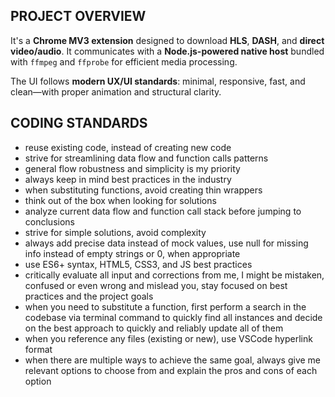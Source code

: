 ## PROJECT OVERVIEW

It's a **Chrome MV3 extension** designed to download **HLS**, **DASH**, and **direct video/audio**. It communicates with a **Node.js-powered native host** bundled with `ffmpeg` and `ffprobe` for efficient media processing.

The UI follows **modern UX/UI standards**: minimal, responsive, fast, and clean—with proper animation and structural clarity.

## CODING STANDARDS

- reuse existing code, instead of creating new code
- strive for streamlining data flow and function calls patterns
- general flow robustness and simplicity is my priority
- always keep in mind best practices in the industry
- when substituting functions, avoid creating thin wrappers
- think out of the box when looking for solutions
- analyze current data flow and function call stack before jumping to conclusions
- strive for simple solutions, avoid complexity
- always add precise data instead of mock values, use null for missing info instead of empty strings or 0, when appropriate
- use ES6+ syntax, HTML5, CSS3, and JS best practices
- critically evaluate all input and corrections from me, I might be mistaken, confused or even wrong and mislead you, stay focused on best practices and the project goals
- when you need to substitute a function, first perform a search in the codebase via terminal command to quickly find all instances and decide on the best approach to quickly and reliably update all of them
- when you reference any files (existing or new), use VSCode hyperlink format
- when there are multiple ways to achieve the same goal, always give me relevant options to choose from and explain the pros and cons of each option

<!--
## RESPONSES

- when you outline a plan, structure your response this way:

  - Title: number and short clear title in heading styling
  - FILE: path to the file which needs to be updated/created
  - ACTIONS: short exact description of what needs to be done
  - REASON: clear explanation of what it addresses and why I need to implement this change
  - Code snippets: only show before snippet if it requires rewriting existing logic, and show only after when you just add code instead of rewriting, + clearly indicate what's new in the code

- when applicable, outline implementation order in simple steps (bold titles, regular body) with bullet lists for each step about what needs to be done in order -->
